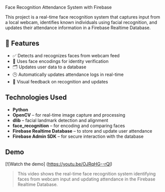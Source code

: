 Face Recognition Attendance System with Firebase

This project is a real-time face recognition system that captures input from a local webcam, identifies known individuals using facial recognition, and updates their attendance information in a Firebase Realtime Database.

## 🚀 Features

- ✅ Detects and recognizes faces from webcam feed
- 📸 Uses face encodings for identity verification
- 🗂️ Updates user data to a database
- 🕒 Automatically updates attendance logs in real-time
- 🔄 Visual feedback on recognition and updates

## Technologies Used

- **Python**
- **OpenCV** – for real-time image capture and processing
- **dlib** – facial landmark detection and alignment
- **face_recognition** – for encoding and comparing faces
- **Firebase Realtime Database** – to store and update user attendance
- **Firebase Admin SDK** – for secure interaction with the database

## Demo
[![Watch the demo] (https://youtu.be/OJRqHG--rQI)
> This video shows the real-time face recognition system identifying faces from webcam input and updating attendance in the Firebase Realtime Database.
